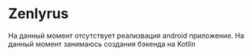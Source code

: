 # Zenlyrus
На данный момент отсутствует реализвация android приложение. На данный момент занимаюсь создания бэкенда на Kotlin
